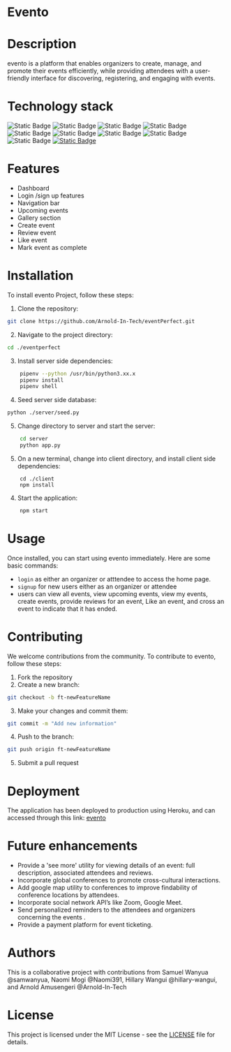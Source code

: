 # Evento

# Description
evento is a platform that enables organizers to create, manage, and promote their events efficiently, while providing attendees with a user-friendly interface for discovering, registering, and engaging with events. 

# Technology stack
![Static Badge](https://img.shields.io/badge/Python-FFD43B?style=for-the-badge&logo=python&logoColor=blue)
![Static Badge](https://img.shields.io/badge/PostgreSQL-316192?style=for-the-badge&logo=postgresql&logoColor=white)
![Static Badge](https://img.shields.io/badge/JavaScript-323330?style=for-the-badge&logo=javascript&logoColor=F7DF1E)
![Static Badge](https://img.shields.io/badge/HTML5-E34F26?style=for-the-badge&logo=html5&logoColor=white)
![Static Badge](https://img.shields.io/badge/CSS3-1572B6?style=for-the-badge&logo=css3&logoColor=white)
![Static Badge](https://img.shields.io/badge/Tailwind_CSS-38B2AC?style=for-the-badge&logo=tailwind-css&logoColor=white)
![Static Badge](https://img.shields.io/badge/React-20232A?style=for-the-badge&logo=react&logoColor=61DAFB)
![Static Badge](https://img.shields.io/badge/npm-CB3837?style=for-the-badge&logo=npm&logoColor=white)
![Static Badge](https://img.shields.io/badge/Flask-000000?style=for-the-badge&logo=flask&logoColor=white)
[![Static Badge](https://img.shields.io/badge/Licence-MIT-maroon?style=for-the-badge)](./LICENSE)


# Features

- Dashboard
- Login /sign up features
- Navigation bar
- Upcoming events
- Gallery section
- Create event
- Review event
- Like event
- Mark event as complete

# Installation

To install evento Project, follow these steps:

1. Clone the repository: 
```bash
git clone https://github.com/Arnold-In-Tech/eventPerfect.git
```
2. Navigate to the project directory: 
```bash
cd ./eventperfect
```

3. Install server side dependencies:
```bash
    pipenv --python /usr/bin/python3.xx.x
    pipenv install
    pipenv shell
```

4. Seed server side database:
```bash
python ./server/seed.py
```

5. Change directory to server and start the server:
```bash
    cd server
    python app.py
```

5. On a new terminal, change into client directory, and install client side dependencies:
```
    cd ./client
    npm install
```

4. Start the application: 
```bash
    npm start
```

# Usage

Once installed, you can start using evento immediately. Here are some basic commands:

- `login` as either an organizer or atttendee to access the home page.
- `signup` for new users either as an organizer or attendee
- users can view all events, view upcoming events, view my events, create events, provide reviews for an event, Like an event, and cross an event to indicate that it has ended. 


# Contributing

We welcome contributions from the community. To contribute to evento, follow these steps:

1. Fork the repository
2. Create a new branch: 
```bash
git checkout -b ft-newFeatureName
```
3. Make your changes and commit them: 
```bash
git commit -m "Add new information"
```
4. Push to the branch: 
```bash
git push origin ft-newFeatureName
```
5. Submit a pull request


# Deployment

The application has been deployed to production using Heroku, and can accessed through this link: 
[evento](https://infinite-sands-52806-2205d672ba83.herokuapp.com/)


# Future enhancements

- Provide a 'see more' utility for viewing details of an event: full description, associated attendees and reviews.
- Incorporate global conferences to promote cross-cultural interactions.
- Add google map utility to conferences to improve findability of conference locations by attendees.
- Incorporate social network API’s like Zoom, Google Meet.
- Send personalized reminders to the attendees and organizers concerning the events .
- Provide a payment platform for event ticketing.

# Authors
This is a collaborative project with contributions from Samuel Wanyua @samwanyua, Naomi Mogi @Naomi391, Hillary Wangui
@hillary-wangui, and Arnold Amusengeri @Arnold-In-Tech 

# License

This project is licensed under the MIT License - see the [LICENSE](LICENSE) file for details.

